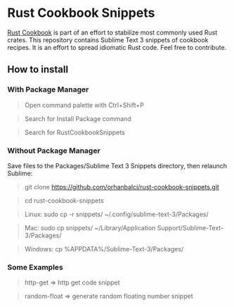 # Rust Cookbook Snippets
[Rust Cookbook](https://rust-lang-nursery.github.io/rust-cookbook/) is part of an effort to stabilize most commonly used Rust crates.
This repository contains Sublime Text 3 snippets of cookbook recipes. It is an effort to spread idiomatic Rust code. Feel free to contribute. 

## How to install
### With Package Manager
>Open command palette with Ctrl+Shift+P

>Search for Install Package command

>Search for RustCookbookSnippets

### Without Package Manager

Save files to the Packages/Sublime Text 3 Snippets directory, then relaunch Sublime:

>git clone https://github.com/orhanbalci/rust-cookbook-snippets.git

>cd rust-cookbook-snippets

>Linux: sudo cp -r snippets/ ~/.config/sublime-text-3/Packages/

>Mac: sudo cp snippets/ ~/Library/Application Support/Sublime-Text-3/Packages/

>Windows: cp %APPDATA%/Sublime-Text-3/Packages/

### Some Examples
>http-get => http get code snippet

>random-float => generate random floating number snippet
